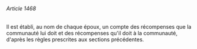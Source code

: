 ###### Article 1468

Il est établi, au nom de chaque époux, un compte des récompenses que la communauté lui doit et des récompenses qu'il doit à la communauté, d'après les règles prescrites aux sections précédentes.

